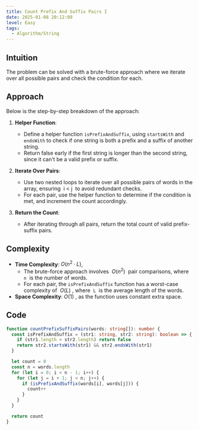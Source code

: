 ```yaml
---
title: Count Prefix And Suffix Pairs I
date: 2025-01-08 20:12:09
level: Easy
tags: 
  - Algorithm/String
---
```


## Intuition

The problem can be solved with a brute-force approach where we iterate over all possible pairs and check the condition for each.

## Approach

Below is the step-by-step breakdown of the approach:

1. **Helper Function**:
	- Define a helper function `isPrefixAndSuffix`, using `startsWith` and `endsWith` to check if one string is both a prefix and a suffix of another string.
	- Return false early if the first string is longer than the second string, since it can't be a valid prefix or suffix.

2. **Iterate Over Pairs**:
	- Use two nested loops to iterate over all possible pairs of words in the array, ensuring  i < j  to avoid redundant checks.
	- For each pair, use the helper function to determine if the condition is met, and increment the count accordingly.

3. **Return the Count**:
	- After iterating through all pairs, return the total count of valid prefix-suffix pairs.

## Complexity

- **Time Complexity**: $O(n^2·L)$,
	- The brute-force approach involves  $O(n^2)$  pair comparisons, where  `n`  is the number of words.
	- For each pair, the `isPrefixAndSuffix` function has a worst-case complexity of  $O(L)$ , where  `L`  is the average length of the words.
- **Space Complexity**: $O(1)$ , as the function uses constant extra space.

## Code

```typescript
function countPrefixSuffixPairs(words: string[]): number {
  const isPrefixAndSuffix = (str1: string, str2: string): boolean => {
    if (str1.length > str2.length) return false
    return str2.startsWith(str1) && str2.endsWith(str1)
  }

  let count = 0
  const n = words.length
  for (let i = 0; i < n - 1; i++) {
    for (let j = i + 1; j < n; j++) {
      if (isPrefixAndSuffix(words[i], words[j])) {
        count++
      }
    }
  }

  return count
}
```
